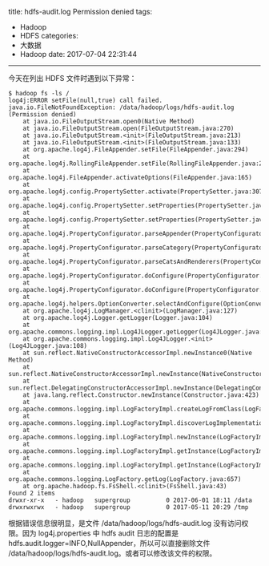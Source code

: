 title: hdfs-audit.log Permission denied
tags:
  - Hadoop
  - HDFS
categories:
  - 大数据
  - Hadoop
date: 2017-07-04 22:31:44
---

今天在列出 HDFS 文件时遇到以下异常：

    $ hadoop fs -ls /
    log4j:ERROR setFile(null,true) call failed.
    java.io.FileNotFoundException: /data/hadoop/logs/hdfs-audit.log (Permission denied)
        at java.io.FileOutputStream.open0(Native Method)
        at java.io.FileOutputStream.open(FileOutputStream.java:270)
        at java.io.FileOutputStream.<init>(FileOutputStream.java:213)
        at java.io.FileOutputStream.<init>(FileOutputStream.java:133)
        at org.apache.log4j.FileAppender.setFile(FileAppender.java:294)
        at org.apache.log4j.RollingFileAppender.setFile(RollingFileAppender.java:207)
        at org.apache.log4j.FileAppender.activateOptions(FileAppender.java:165)
        at org.apache.log4j.config.PropertySetter.activate(PropertySetter.java:307)
        at org.apache.log4j.config.PropertySetter.setProperties(PropertySetter.java:172)
        at org.apache.log4j.config.PropertySetter.setProperties(PropertySetter.java:104)
        at org.apache.log4j.PropertyConfigurator.parseAppender(PropertyConfigurator.java:842)
        at org.apache.log4j.PropertyConfigurator.parseCategory(PropertyConfigurator.java:768)
        at org.apache.log4j.PropertyConfigurator.parseCatsAndRenderers(PropertyConfigurator.java:672)
        at org.apache.log4j.PropertyConfigurator.doConfigure(PropertyConfigurator.java:516)
        at org.apache.log4j.PropertyConfigurator.doConfigure(PropertyConfigurator.java:580)
        at org.apache.log4j.helpers.OptionConverter.selectAndConfigure(OptionConverter.java:526)
        at org.apache.log4j.LogManager.<clinit>(LogManager.java:127)
        at org.apache.log4j.Logger.getLogger(Logger.java:104)
        at org.apache.commons.logging.impl.Log4JLogger.getLogger(Log4JLogger.java:262)
        at org.apache.commons.logging.impl.Log4JLogger.<init>(Log4JLogger.java:108)
        at sun.reflect.NativeConstructorAccessorImpl.newInstance0(Native Method)
        at sun.reflect.NativeConstructorAccessorImpl.newInstance(NativeConstructorAccessorImpl.java:62)
        at sun.reflect.DelegatingConstructorAccessorImpl.newInstance(DelegatingConstructorAccessorImpl.java:45)
        at java.lang.reflect.Constructor.newInstance(Constructor.java:423)
        at org.apache.commons.logging.impl.LogFactoryImpl.createLogFromClass(LogFactoryImpl.java:1025)
        at org.apache.commons.logging.impl.LogFactoryImpl.discoverLogImplementation(LogFactoryImpl.java:844)
        at org.apache.commons.logging.impl.LogFactoryImpl.newInstance(LogFactoryImpl.java:541)
        at org.apache.commons.logging.impl.LogFactoryImpl.getInstance(LogFactoryImpl.java:292)
        at org.apache.commons.logging.impl.LogFactoryImpl.getInstance(LogFactoryImpl.java:269)
        at org.apache.commons.logging.LogFactory.getLog(LogFactory.java:657)
        at org.apache.hadoop.fs.FsShell.<clinit>(FsShell.java:43)
    Found 2 items
    drwxr-xr-x   - hadoop   supergroup          0 2017-06-01 18:11 /data
    drwxrwxrwx   - hadoop   supergroup          0 2017-05-11 20:29 /tmp

根据错误信息很明显，是文件 /data/hadoop/logs/hdfs-audit.log 没有访问权限。因为 log4j.properties 中 hdfs audit 日志的配置是 hdfs.audit.logger=INFO,NullAppender，所以可以直接删除文件 /data/hadoop/logs/hdfs-audit.log。或者可以修改该文件的权限。
